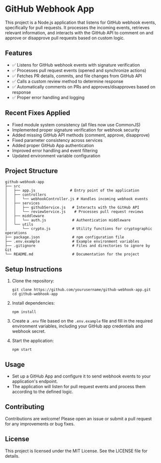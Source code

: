 # GitHub Webhook App

This project is a Node.js application that listens for GitHub webhook events, specifically for pull requests. It processes the incoming events, retrieves relevant information, and interacts with the GitHub API to comment on and approve or disapprove pull requests based on custom logic.

## Features

- ✅ Listens for GitHub webhook events with signature verification
- ✅ Processes pull request events (opened and synchronize actions)
- ✅ Fetches PR details, commits, and file changes from GitHub API
- ✅ Calls a custom review method to determine response
- ✅ Automatically comments on PRs and approves/disapproves based on response
- ✅ Proper error handling and logging

## Recent Fixes Applied

- Fixed module system consistency (all files now use CommonJS)
- Implemented proper signature verification for webhook security
- Added missing GitHub API methods (comment, approve, disapprove)
- Fixed parameter consistency across services
- Added proper GitHub App authentication
- Improved error handling and event filtering
- Updated environment variable configuration

## Project Structure

```
github-webhook-app
├── src
│   ├── app.js                # Entry point of the application
│   ├── controllers
│   │   └── webhookController.js # Handles incoming webhook events
│   ├── services
│   │   ├── githubService.js   # Interacts with the GitHub API
│   │   └── reviewService.js    # Processes pull request reviews
│   ├── middleware
│   │   └── auth.js            # Authentication middleware
│   └── utils
│       └── crypto.js          # Utility functions for cryptographic operations
├── package.json               # npm configuration file
├── .env.example               # Example environment variables
├── .gitignore                 # Files and directories to ignore by Git
└── README.md                  # Documentation for the project
```

## Setup Instructions

1. Clone the repository:
   ```
   git clone https://github.com/yourusername/github-webhook-app.git
   cd github-webhook-app
   ```

2. Install dependencies:
   ```
   npm install
   ```

3. Create a `.env` file based on the `.env.example` file and fill in the required environment variables, including your GitHub app credentials and webhook secret.

4. Start the application:
   ```
   npm start
   ```

## Usage

- Set up a GitHub App and configure it to send webhook events to your application's endpoint.
- The application will listen for pull request events and process them according to the defined logic.

## Contributing

Contributions are welcome! Please open an issue or submit a pull request for any improvements or bug fixes.

## License

This project is licensed under the MIT License. See the LICENSE file for details.